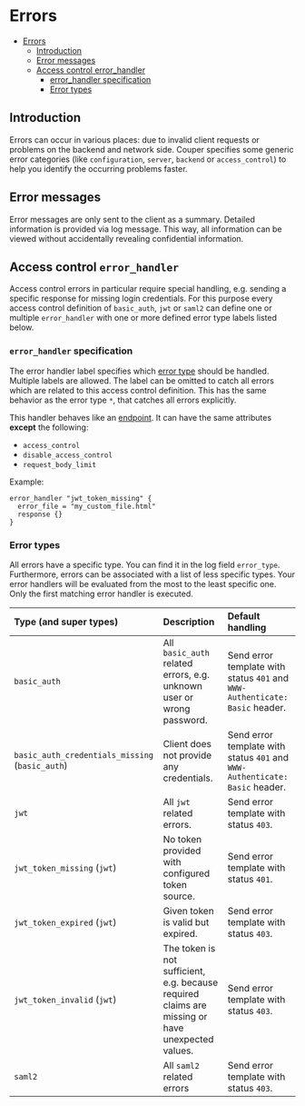 # Errors

* [Errors](#errors)
    * [Introduction](#introduction)
    * [Error messages](#error-messages)
    * [Access control error_handler](#access-control-error_handler)
        * [error_handler specification](#error_handler-specification)
        * [Error types](#error-types)

## Introduction

Errors can occur in various places: due to invalid client requests or problems on the backend and network side.
Couper specifies some generic error categories (like `configuration`, `server`, `backend` or `access_control`) to help you identify the occurring problems faster.


## Error messages

Error messages are only sent to the client as a summary.
Detailed information is provided via log message. This way, all information can be viewed without accidentally revealing confidential information.

## Access control `error_handler`

Access control errors in particular require special handling, e.g. sending a specific response for missing login credentials.
For this purpose every access control definition of `basic_auth`, `jwt` or `saml2` can define one or multiple `error_handler` with one or more defined error type labels listed below.


### `error_handler` specification

The error handler label specifies which [error type](#error-types)
should be handled. Multiple labels are allowed. The label can be omitted to catch all errors which are related to this access control definition. This has the same behavior as the error type `*`, that catches all errors explicitly.

This handler behaves like an [endpoint](REFERENCE.md#endpoint-block). It can have the same attributes **except** the following:

* `access_control`
* `disable_access_control`
* `request_body_limit`

Example:

```hcl
error_handler "jwt_token_missing" {
  error_file = "my_custom_file.html"
  response {}
}
```

### Error types

All errors have a specific type. You can find it in the log field `error_type`. Furthermore, errors can be associated with a list of less specific types. Your error handlers will be evaluated from the most to the least specific one. Only the first matching error handler is executed.


| Type (and super types)            | Description                                           | Default handling |
|:----------------------------------|:------------------------------------------------------|:-----------------|
| `basic_auth`                      | All `basic_auth` related errors, e.g. unknown user or wrong password. | Send error template with status `401` and `WWW-Authenticate: Basic` header. |
| `basic_auth_credentials_missing` (`basic_auth`) | Client does not provide any credentials. | Send error template with status `401` and `WWW-Authenticate: Basic` header. |
| `jwt`                             | All `jwt` related errors. | Send error template with status `403`. |
| `jwt_token_missing` (`jwt`)              | No token provided with configured token source.  | Send error template with status `401`. |
| `jwt_token_expired` (`jwt`)              | Given token is valid but expired. | Send error template with status `403`. |
| `jwt_token_invalid` (`jwt`)              | The token is not sufficient, e.g. because required claims are missing or have unexpected values. | Send error template with status `403`. |
| `saml2`                           | All `saml2` related errors | Send error template with status `403`. |
